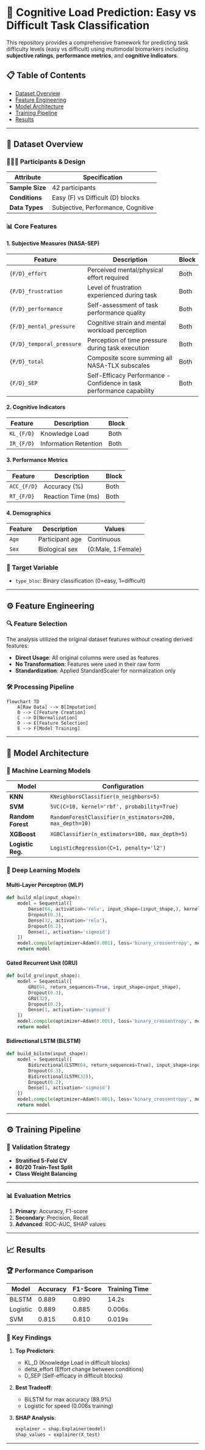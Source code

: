 # 🧠 Cognitive Load Prediction: Easy vs Difficult Task Classification

This repository provides a comprehensive framework for predicting task difficulty levels (easy vs difficult) using multimodal biomarkers including **subjective ratings**, **performance metrics**, and **cognitive indicators**.

## 📋 Table of Contents
- [Dataset Overview](#-dataset-overview)
- [Feature Engineering](#-feature-engineering)
- [Model Architecture](#-model-architecture)
- [Training Pipeline](#-training-pipeline)
- [Results](#-results)

---

## 📂 Dataset Overview

### 🧑‍🤝‍🧑 Participants & Design
| Attribute          | Specification                          |
|--------------------|----------------------------------------|
| **Sample Size**    | 42 participants                       |
| **Conditions**     | Easy (F) vs Difficult (D) blocks      |
| **Data Types**     | Subjective, Performance, Cognitive    |

### 📊 Core Features

#### 1. Subjective Measures (NASA-SEP)
| Feature                    | Description                                      | Block | 
|----------------------------|--------------------------------------------------|-------|
| `{F/D}_effort`            | Perceived mental/physical effort required        | Both  | 
| `{F/D}_frustration`       | Level of frustration experienced during task     | Both  | 
| `{F/D}_performance`       | Self-assessment of task performance quality      | Both  | 
| `{F/D}_mental_pressure`   | Cognitive strain and mental workload perception  | Both  |
| `{F/D}_temporal_pressure` | Perception of time pressure during task execution| Both  |
| `{F/D}_total`             | Composite score summing all NASA-TLX subscales  | Both  |
| `{F/D}_SEP`               | Self-Efficacy Performance - Confidence in task performance capability | Both |

#### 2. Cognitive Indicators
| Feature   | Description                          | Block  |
|-----------|--------------------------------------|--------|
| `KL_{F/D}`| Knowledge Load                      | Both   |
| `IR_{F/D}`| Information Retention               | Both   |

#### 3. Performance Metrics
| Feature    | Description               | Block  |
|------------|---------------------------|--------|
| `ACC_{F/D}`| Accuracy (%)              | Both   |
| `RT_{F/D}` | Reaction Time (ms)        | Both   |

#### 4. Demographics
| Feature | Description       | Values              |
|---------|-------------------|---------------------|
| `Age`   | Participant age   | Continuous          |
| `Sex`   | Biological sex    | {0:Male, 1:Female} |

### 🎯 Target Variable
- `type_bloc`: Binary classification (0=easy, 1=difficult)
---

## ⚙️ Feature Engineering

### 🔍 Feature Selection
The analysis utilized the original dataset features without creating derived features:

- **Direct Usage**: All original columns were used as features
- **No Transformation**: Features were used in their raw form
- **Standardization**: Applied StandardScaler for normalization only

### 🛠️ Processing Pipeline
```mermaid
flowchart TD
    A[Raw Data] --> B[Imputation]
    B --> C[Feature Creation]
    C --> D[Normalization]
    D --> E[Feature Selection]
    E --> F[Model Training]
```

---

## 🧠 Model Architecture

### 🤖 Machine Learning Models
| Model               | Configuration                                          |
|---------------------|-------------------------------------------------------|
| **KNN**             | `KNeighborsClassifier(n_neighbors=5)`                |
| **SVM**             | `SVC(C=10, kernel='rbf', probability=True)`          |
| **Random Forest**   | `RandomForestClassifier(n_estimators=200, max_depth=10)` |
| **XGBoost**         | `XGBClassifier(n_estimators=100, max_depth=5)`       |
| **Logistic Reg.**   | `LogisticRegression(C=1, penalty='l2')`              |

### 🧠 Deep Learning Models

#### Multi-Layer Perceptron (MLP)
```python
def build_mlp(input_shape):
    model = Sequential([
        Dense(64, activation='relu', input_shape=(input_shape,), kernel_regularizer=l2(0.01)),
        Dropout(0.3),
        Dense(32, activation='relu'),
        Dropout(0.2),
        Dense(1, activation='sigmoid')
    ])
    model.compile(optimizer=Adam(0.001), loss='binary_crossentropy', metrics=['accuracy'])
    return model
```

#### Gated Recurrent Unit (GRU)
```python
def build_gru(input_shape):
    model = Sequential([
        GRU(64, return_sequences=True, input_shape=input_shape),
        Dropout(0.3),
        GRU(32),
        Dropout(0.2),
        Dense(1, activation='sigmoid')
    ])
    model.compile(optimizer=Adam(0.001), loss='binary_crossentropy', metrics=['accuracy'])
    return model
```

#### Bidirectional LSTM (BiLSTM)
```python
def build_bilstm(input_shape):
    model = Sequential([
        Bidirectional(LSTM(64, return_sequences=True), input_shape=input_shape),
        Dropout(0.3),
        Bidirectional(LSTM(32)),
        Dropout(0.2),
        Dense(1, activation='sigmoid')
    ])
    model.compile(optimizer=Adam(0.001), loss='binary_crossentropy', metrics=['accuracy'])
    return model
```

---

## ⚙️ Training Pipeline

### 🔄 Validation Strategy
- **Stratified 5-Fold CV**
- **80/20 Train-Test Split**
- **Class Weight Balancing**

---

### 📊 Evaluation Metrics
1. **Primary**: Accuracy, F1-score
2. **Secondary**: Precision, Recall
3. **Advanced**: ROC-AUC, SHAP values

---

## 📈 Results

### 🏆 Performance Comparison
| Model          | Accuracy | F1-Score | Training Time |
|----------------|----------|----------|---------------|
| BiLSTM         | 0.889    | 0.890    | 14.2s         |
| Logistic       | 0.889    | 0.885    | 0.006s        |
| SVM            | 0.815    | 0.810    | 0.019s        |

### 🔑 Key Findings
1. **Top Predictors**:
   - KL_D (Knowledge Load in difficult blocks)
   - delta_effort (Effort change between conditions)
   - D_SEP (Self-efficacy in difficult blocks)

2. **Best Tradeoff**:
   - BiLSTM for max accuracy (88.9%)
   - Logistic for speed (0.006s training)

3. **SHAP Analysis**:
   ```python
   explainer = shap.Explainer(model)
   shap_values = explainer(X_test)
   ```

---
